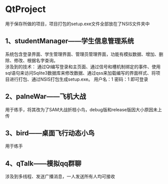 # QtProject
用于保存所做的项目，项目打包的setup.exe文件全部放在了NSIS文件夹中

## 1、studentManager——学生信息管理系统
系统包含登录界面、学生管理界面、管理员管理界面，功能有模拟数据、增加、删除、修改、根据名字查询。  
涉及到的技术：
通过Qt编写登录和主页面、通过信号和槽机制绑定的事件、使用sql语句来访问Sqlite3数据库来修改数据、通过qss来加载编写的界面样式、将项目进行打包、通过NSIS打包生成setup.exe。
用户名：1  密码：1  即可登录

## 2、palneWar——飞机大战
用于练手，将其改为了SAM大战折枝小鸟，debug版和release版因大小原因未上传

## 3、bird——桌面飞行动态小鸟
用于练手

## 4、qTalk——模拟qq群聊
涉及到多线程、发送广播消息，一人发送所有人均可接收